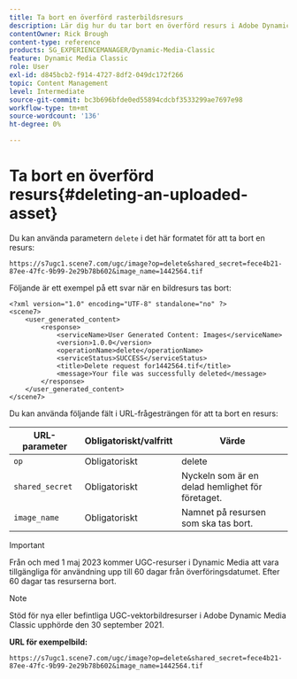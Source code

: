 ```yaml
---
title: Ta bort en överförd rasterbildsresurs
description: Lär dig hur du tar bort en överförd resurs i Adobe Dynamic Media Classic.
contentOwner: Rick Brough
content-type: reference
products: SG_EXPERIENCEMANAGER/Dynamic-Media-Classic
feature: Dynamic Media Classic
role: User
exl-id: d845bcb2-f914-4727-8df2-049dc172f266
topic: Content Management
level: Intermediate
source-git-commit: bc3b696bfde0ed55894cdcbf3533299ae7697e98
workflow-type: tm+mt
source-wordcount: '136'
ht-degree: 0%

---
```


# Ta bort en överförd resurs{#deleting-an-uploaded-asset}

Du kan använda parametern `delete` i det här formatet för att ta bort en resurs:

```as3
https://s7ugc1.scene7.com/ugc/image?op=delete&shared_secret=fece4b21-87ee-47fc-9b99-2e29b78b602&image_name=1442564.tif
```

Följande är ett exempel på ett svar när en bildresurs tas bort:

```as3
<?xml version="1.0" encoding="UTF-8" standalone="no" ?> 
<scene7> 
    <user_generated_content> 
        <response> 
            <serviceName>User Generated Content: Images</serviceName> 
            <version>1.0.0</version> 
            <operationName>delete</operationName> 
            <serviceStatus>SUCCESS</serviceStatus> 
            <title>Delete request for1442564.tif</title> 
            <message>Your file was successfully deleted</message> 
        </response> 
    </user_generated_content> 
</scene7>
```

Du kan använda följande fält i URL-frågesträngen för att ta bort en resurs:

| URL-parameter | Obligatoriskt/valfritt | Värde |
| --- | --- | --- |
| `op` | Obligatoriskt | delete |
| `shared_secret` | Obligatoriskt | Nyckeln som är en delad hemlighet för företaget. |
| `image_name` | Obligatoriskt | Namnet på resursen som ska tas bort. |

<!-- <li>For Vector:fxg_name</li> -->

>[!IMPORTANT]
>
>Från och med 1 maj 2023 kommer UGC-resurser i Dynamic Media att vara tillgängliga för användning upp till 60 dagar från överföringsdatumet. Efter 60 dagar tas resurserna bort.

>[!NOTE]
>
>Stöd för nya eller befintliga UGC-vektorbildresurser i Adobe Dynamic Media Classic upphörde den 30 september 2021.

**URL för exempelbild:**

`https://s7ugc1.scene7.com/ugc/image?op=delete&shared_secret=fece4b21-87ee-47fc-9b99-2e29b78b602&image_name=1442564.tif`

<!-- **Sample vector URL:**

`https://s7ugc1.scene7.com/ugc/vector?op=delete&shared_secret=2160a8fa-cec6-45ba-8d59- ca595f6d2b47& &fxg_name=8875744.fxg` -->
